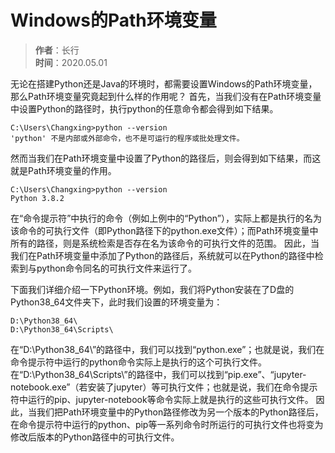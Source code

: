 # Windows的Path环境变量
> **作者**：长行\
> **时间**：2020.05.01

无论在搭建Python还是Java的环境时，都需要设置Windows的Path环境变量，那么Path环境变量究竟起到什么样的作用呢？
首先，当我们没有在Path环境变量中设置Python的路径时，执行python的任意命令都会得到如下结果。
```
C:\Users\Changxing>python --version
'python' 不是内部或外部命令，也不是可运行的程序或批处理文件。
```

然而当我们在Path环境变量中设置了Python的路径后，则会得到如下结果，而这就是Path环境变量的作用。
```
C:\Users\Changxing>python --version
Python 3.8.2
```

在“命令提示符”中执行的命令（例如上例中的“Python”），实际上都是执行的名为该命令的可执行文件（即Python路径下的python.exe文件）；而Path环境变量中所有的路径，则是系统检索是否存在名为该命令的可执行文件的范围。
因此，当我们在Path环境变量中添加了Python的路径后，系统就可以在Python的路径中检索到与python命令同名的可执行文件来运行了。

下面我们详细介绍一下Python环境。例如，我们将Python安装在了D盘的Python38_64文件夹下，此时我们设置的环境变量为：
```
D:\Python38_64\
D:\Python38_64\Scripts\
```

在“D:\Python38_64\”的路径中，我们可以找到“python.exe”；也就是说，我们在命令提示符中运行的python命令实际上是执行的这个可执行文件。
在“D:\Python38_64\Scripts\”的路径中，我们可以找到“pip.exe”、“jupyter-notebook.exe”（若安装了jupyter）等可执行文件；也就是说，我们在命令提示符中运行的pip、jupyter-notebook等命令实际上就是执行的这些可执行文件。
因此，当我们把Path环境变量中的Python路径修改为另一个版本的Python路径后，在命令提示符中运行的python、pip等一系列命令时所运行的可执行文件也将变为修改后版本的Python路径中的可执行文件。
